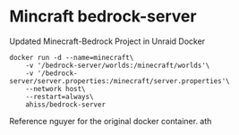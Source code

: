 # Mincraft bedrock-server
Updated Minecraft-Bedrock Project in Unraid Docker

    docker run -d --name=minecraft\
        -v '/bedrock-server/worlds:/minecraft/worlds'\
        -v '/bedrock-server/server.properties:/minecraft/server.properties'\
        --network host\
        --restart=always\
        ahiss/bedrock-server

Reference nguyer for the original docker container.
ath